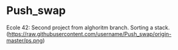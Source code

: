 # Push_swap
Ecole 42:
Second project from alghoritm branch. Sorting a stack.
(https://raw.githubusercontent.com/username/Push_swap/origin-master/ps.png)
